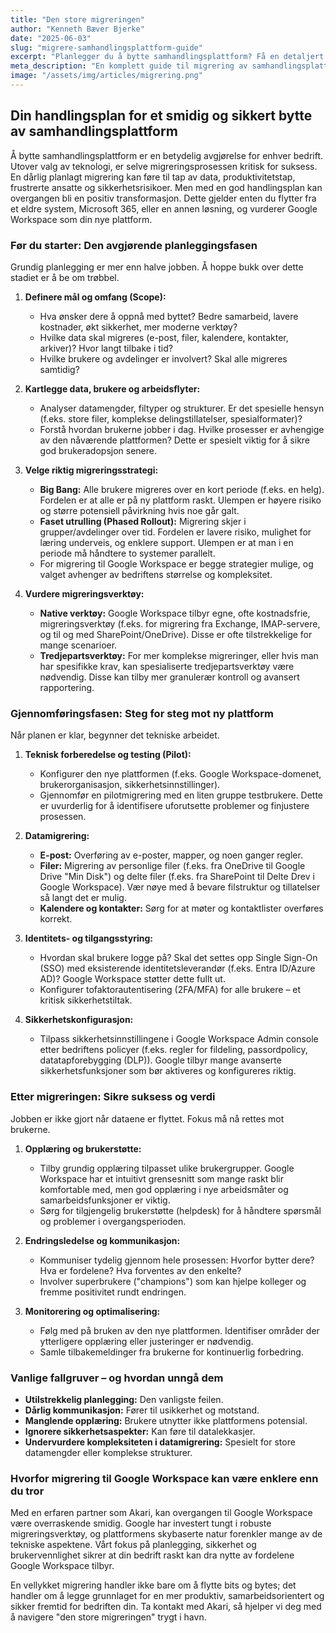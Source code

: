 ```yaml
---
title: "Den store migreringen"
author: "Kenneth Bæver Bjerke"
date: "2025-06-03"
slug: "migrere-samhandlingsplattform-guide"
excerpt: "Planlegger du å bytte samhandlingsplattform? Få en detaljert handlingsplan for en vellykket migrering til f.eks. Google Workspace, med fokus på data, sikkerhet og brukeradopsjon."
meta_description: "En komplett guide til migrering av samhandlingsplattformer. Lær stegene for en smidig overgang til Google Workspace fra Microsoft 365 eller andre systemer."
image: "/assets/img/articles/migrering.png"
---
```


## Din handlingsplan for et smidig og sikkert bytte av samhandlingsplattform

Å bytte samhandlingsplattform er en betydelig avgjørelse for enhver bedrift. Utover valg av teknologi, er selve migreringsprosessen kritisk for suksess. En dårlig planlagt migrering kan føre til tap av data, produktivitetstap, frustrerte ansatte og sikkerhetsrisikoer. Men med en god handlingsplan kan overgangen bli en positiv transformasjon. Dette gjelder enten du flytter fra et eldre system, Microsoft 365, eller en annen løsning, og vurderer Google Workspace som din nye plattform.

### Før du starter: Den avgjørende planleggingsfasen

Grundig planlegging er mer enn halve jobben. Å hoppe bukk over dette stadiet er å be om trøbbel.

1.  **Definere mål og omfang (Scope):**
    * Hva ønsker dere å oppnå med byttet? Bedre samarbeid, lavere kostnader, økt sikkerhet, mer moderne verktøy?
    * Hvilke data skal migreres (e-post, filer, kalendere, kontakter, arkiver)? Hvor langt tilbake i tid?
    * Hvilke brukere og avdelinger er involvert? Skal alle migreres samtidig?

2.  **Kartlegge data, brukere og arbeidsflyter:**
    * Analyser datamengder, filtyper og strukturer. Er det spesielle hensyn (f.eks. store filer, komplekse delingstillatelser, spesialformater)?
    * Forstå hvordan brukerne jobber i dag. Hvilke prosesser er avhengige av den nåværende plattformen? Dette er spesielt viktig for å sikre god brukeradopsjon senere.

3.  **Velge riktig migreringsstrategi:**
    * **Big Bang:** Alle brukere migreres over en kort periode (f.eks. en helg). Fordelen er at alle er på ny plattform raskt. Ulempen er høyere risiko og større potensiell påvirkning hvis noe går galt.
    * **Faset utrulling (Phased Rollout):** Migrering skjer i grupper/avdelinger over tid. Fordelen er lavere risiko, mulighet for læring underveis, og enklere support. Ulempen er at man i en periode må håndtere to systemer parallelt.
    * For migrering til Google Workspace er begge strategier mulige, og valget avhenger av bedriftens størrelse og kompleksitet.

4.  **Vurdere migreringsverktøy:**
    * **Native verktøy:** Google Workspace tilbyr egne, ofte kostnadsfrie, migreringsverktøy (f.eks. for migrering fra Exchange, IMAP-servere, og til og med SharePoint/OneDrive). Disse er ofte tilstrekkelige for mange scenarioer.
    * **Tredjepartsverktøy:** For mer komplekse migreringer, eller hvis man har spesifikke krav, kan spesialiserte tredjepartsverktøy være nødvendig. Disse kan tilby mer granulerær kontroll og avansert rapportering.

### Gjennomføringsfasen: Steg for steg mot ny plattform

Når planen er klar, begynner det tekniske arbeidet.

1.  **Teknisk forberedelse og testing (Pilot):**
    * Konfigurer den nye plattformen (f.eks. Google Workspace-domenet, brukerorganisasjon, sikkerhetsinnstillinger).
    * Gjennomfør en pilotmigrering med en liten gruppe testbrukere. Dette er uvurderlig for å identifisere uforutsette problemer og finjustere prosessen.

2.  **Datamigrering:**
    * **E-post:** Overføring av e-poster, mapper, og noen ganger regler.
    * **Filer:** Migrering av personlige filer (f.eks. fra OneDrive til Google Drive "Min Disk") og delte filer (f.eks. fra SharePoint til Delte Drev i Google Workspace). Vær nøye med å bevare filstruktur og tillatelser så langt det er mulig.
    * **Kalendere og kontakter:** Sørg for at møter og kontaktlister overføres korrekt.

3.  **Identitets- og tilgangsstyring:**
    * Hvordan skal brukere logge på? Skal det settes opp Single Sign-On (SSO) med eksisterende identitetsleverandør (f.eks. Entra ID/Azure AD)? Google Workspace støtter dette fullt ut.
    * Konfigurer tofaktorautentisering (2FA/MFA) for alle brukere – et kritisk sikkerhetstiltak.

4.  **Sikkerhetskonfigurasjon:**
    * Tilpass sikkerhetsinnstillingene i Google Workspace Admin console etter bedriftens policyer (f.eks. regler for fildeling, passordpolicy, datatapforebygging (DLP)). Google tilbyr mange avanserte sikkerhetsfunksjoner som bør aktiveres og konfigureres riktig.

### Etter migreringen: Sikre suksess og verdi

Jobben er ikke gjort når dataene er flyttet. Fokus må nå rettes mot brukerne.

1.  **Opplæring og brukerstøtte:**
    * Tilby grundig opplæring tilpasset ulike brukergrupper. Google Workspace har et intuitivt grensesnitt som mange raskt blir komfortable med, men god opplæring i nye arbeidsmåter og samarbeidsfunksjoner er viktig.
    * Sørg for tilgjengelig brukerstøtte (helpdesk) for å håndtere spørsmål og problemer i overgangsperioden.

2.  **Endringsledelse og kommunikasjon:**
    * Kommuniser tydelig gjennom hele prosessen: Hvorfor bytter dere? Hva er fordelene? Hva forventes av den enkelte?
    * Involver superbrukere ("champions") som kan hjelpe kolleger og fremme positivitet rundt endringen.

3.  **Monitorering og optimalisering:**
    * Følg med på bruken av den nye plattformen. Identifiser områder der ytterligere opplæring eller justeringer er nødvendig.
    * Samle tilbakemeldinger fra brukerne for kontinuerlig forbedring.

### Vanlige fallgruver – og hvordan unngå dem

* **Utilstrekkelig planlegging:** Den vanligste feilen.
* **Dårlig kommunikasjon:** Fører til usikkerhet og motstand.
* **Manglende opplæring:** Brukere utnytter ikke plattformens potensial.
* **Ignorere sikkerhetsaspekter:** Kan føre til datalekkasjer.
* **Undervurdere kompleksiteten i datamigrering:** Spesielt for store datamengder eller komplekse strukturer.

### Hvorfor migrering til Google Workspace kan være enklere enn du tror

Med en erfaren partner som Akari, kan overgangen til Google Workspace være overraskende smidig. Google har investert tungt i robuste migreringsverktøy, og plattformens skybaserte natur forenkler mange av de tekniske aspektene. Vårt fokus på planlegging, sikkerhet og brukervennlighet sikrer at din bedrift raskt kan dra nytte av fordelene Google Workspace tilbyr.

En vellykket migrering handler ikke bare om å flytte bits og bytes; det handler om å legge grunnlaget for en mer produktiv, samarbeidsorientert og sikker fremtid for bedriften din. Ta kontakt med Akari, så hjelper vi deg med å navigere "den store migreringen" trygt i havn.
